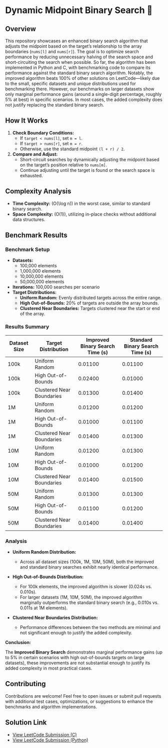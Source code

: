 # Dynamic Midpoint Binary Search 🚀

## Overview

This repository showcases an enhanced binary search algorithm that adjusts the midpoint based on the target’s relationship to the array boundaries (`nums[l]` and `nums[r]`). The goal is to optimize search performance by reducing unnecessary halving of the search space and short-circuiting the search when possible. So far, the algorithm has been implemented in Python and C, with benchmarking code to compare its performance against the standard binary search algorithm. Notably, the improved algorithm beats 100% of other solutions on LeetCode—likely due to the small, specific datasets and unique distributions used for benchmarking there. However, our benchmarks on larger datasets show only marginal performance gains (around a single-digit percentage, roughly 5% at best) in specific scenarios. In most cases, the added complexity does not justify replacing the standard binary search.

## How It Works

1. **Check Boundary Conditions:**
   - If `target < nums[l]`, set `m = l`.
   - If `target > nums[r]`, set `m = r`.
   - Otherwise, use the standard midpoint `(l + r) / 2`.
2. **Compare and Adjust:**
   - Short-circuit searches by dynamically adjusting the midpoint based on the target’s position relative to `nums[m]`.
   - Continue adjusting until the target is found or the search space is exhausted.

## Complexity Analysis

- **Time Complexity:** \(O(\log n)\) in the worst case, similar to standard binary search.
- **Space Complexity:** \(O(1)\), utilizing in-place checks without additional data structures.

## Benchmark Results

### **Benchmark Setup**

- **Datasets:**
  - 100,000 elements
  - 1,000,000 elements
  - 10,000,000 elements
  - 50,000,000 elements
- **Iterations:** 100,000 searches per scenario
- **Target Distributions:**
  - **Uniform Random:** Evenly distributed targets across the entire range.
  - **High Out-of-Bounds:** 20% of targets are outside the array bounds.
  - **Clustered Near Boundaries:** Targets clustered near the start or end of the array.

### **Results Summary**

| Dataset Size | Target Distribution       | Improved Binary Search Time (s) | Standard Binary Search Time (s) |
|--------------|---------------------------|---------------------------------|---------------------------------|
| 100k         | Uniform Random            | 0.01100                         | 0.01100                         |
| 100k         | High Out-of-Bounds        | 0.02400                         | 0.01000                         |
| 100k         | Clustered Near Boundaries | 0.01300                         | 0.01400                         |
| 1M           | Uniform Random            | 0.01200                         | 0.01200                         |
| 1M           | High Out-of-Bounds        | 0.01000                         | 0.01100                         |
| 1M           | Clustered Near Boundaries | 0.01400                         | 0.01300                         |
| 10M          | Uniform Random            | 0.01200                         | 0.01300                         |
| 10M          | High Out-of-Bounds        | 0.01000                         | 0.01200                         |
| 10M          | Clustered Near Boundaries | 0.01400                         | 0.01500                         |
| 50M          | Uniform Random            | 0.01300                         | 0.01300                         |
| 50M          | High Out-of-Bounds        | 0.01100                         | 0.01200                         |
| 50M          | Clustered Near Boundaries | 0.01400                         | 0.01400                         |

### **Analysis**

- **Uniform Random Distribution:**
  - Across all dataset sizes (100k, 1M, 10M, 50M), both the improved and standard binary searches exhibit nearly identical performance.
  
- **High Out-of-Bounds Distribution:**
  - For 100k elements, the improved algorithm is slower (0.024s vs. 0.010s).
  - For larger datasets (1M, 10M, 50M), the improved algorithm marginally outperforms the standard binary search (e.g., 0.010s vs. 0.011s at 1M elements).
  
- **Clustered Near Boundaries Distribution:**
  - Performance differences between the two methods are minimal and not significant enough to justify the added complexity.

**Conclusion:**

The **Improved Binary Search** demonstrates marginal performance gains (up to 5% in certain scenarios with high out-of-bounds targets on large datasets), these improvements are not substantial enough to justify its added complexity in most practical cases. 

## Contributing

Contributions are welcome! Feel free to open issues or submit pull requests with additional test cases, optimizations, or suggestions to enhance the benchmarks and algorithm implementations.

## Solution Link

- [View LeetCode Submission (C)](https://leetcode.com/problems/binary-search/submissions/1526367344)
- [View LeetCode Submission (Python)](https://leetcode.com/problems/binary-search/submissions/1525837756)
